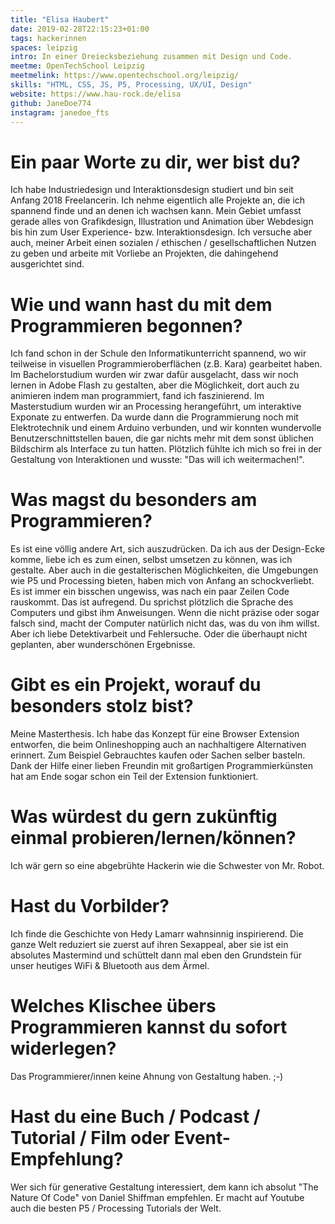 ```yaml
---
title: "Elisa Haubert"
date: 2019-02-28T22:15:23+01:00
tags: hackerinnen
spaces: leipzig
intro: In einer Dreiecksbeziehung zusammen mit Design und Code.
meetme: OpenTechSchool Leipzig
meetmelink: https://www.opentechschool.org/leipzig/
skills: "HTML, CSS, JS, P5, Processing, UX/UI, Design"
website: https://www.hau-rock.de/elisa
github: JaneDoe774
instagram: janedoe_fts
---
```


# Ein paar Worte zu dir, wer bist du?

Ich habe Industriedesign und Interaktionsdesign studiert und bin seit Anfang 2018 Freelancerin. Ich nehme eigentlich alle Projekte an, die ich spannend finde und an denen ich wachsen kann. Mein Gebiet umfasst gerade alles von Grafikdesign, Illustration und Animation über Webdesign bis hin zum User Experience- bzw. Interaktionsdesign. Ich versuche aber auch, meiner Arbeit einen sozialen / ethischen / gesellschaftlichen Nutzen zu geben und arbeite mit Vorliebe an Projekten, die dahingehend ausgerichtet sind.

# Wie und wann hast du mit dem Programmieren begonnen?

Ich fand schon in der Schule den Informatikunterricht spannend, wo wir teilweise in visuellen Programmieroberflächen (z.B. Kara) gearbeitet haben. Im Bachelorstudium wurden wir zwar dafür ausgelacht, dass wir noch lernen in Adobe Flash zu gestalten, aber die Möglichkeit, dort auch zu animieren indem man programmiert, fand ich faszinierend. Im Masterstudium wurden wir an Processing herangeführt, um interaktive Exponate zu entwerfen. Da wurde dann die Programmierung noch mit Elektrotechnik und einem Arduino verbunden, und wir konnten wundervolle Benutzerschnittstellen bauen, die gar nichts mehr mit dem sonst üblichen Bildschirm als Interface zu tun hatten. Plötzlich fühlte ich mich so frei in der Gestaltung von Interaktionen und wusste: "Das will ich weitermachen!".

# Was magst du besonders am Programmieren?

Es ist eine völlig andere Art, sich auszudrücken. Da ich aus der Design-Ecke komme, liebe ich es zum einen, selbst umsetzen zu können, was ich gestalte. Aber auch in die gestalterischen Möglichkeiten, die Umgebungen wie P5 und Processing bieten, haben mich von Anfang an schockverliebt. Es ist immer ein bisschen ungewiss, was nach ein paar Zeilen Code rauskommt. Das ist aufregend. Du sprichst plötzlich die Sprache des Computers und gibst ihm Anweisungen. Wenn die nicht präzise oder sogar falsch sind, macht der Computer natürlich nicht das, was du von ihm willst. Aber ich liebe Detektivarbeit und Fehlersuche. Oder die überhaupt nicht geplanten, aber wunderschönen Ergebnisse.

# Gibt es ein Projekt, worauf du besonders stolz bist?

Meine Masterthesis. Ich habe das Konzept für eine Browser Extension entworfen, die beim Onlineshopping auch an nachhaltigere Alternativen erinnert. Zum Beispiel Gebrauchtes kaufen oder Sachen selber basteln. Dank der Hilfe einer lieben Freundin mit großartigen Programmierkünsten hat am Ende sogar schon ein Teil der Extension funktioniert.

# Was würdest du gern zukünftig einmal probieren/lernen/können?

Ich wär gern so eine abgebrühte Hackerin wie die Schwester von Mr. Robot.

# Hast du Vorbilder?

Ich finde die Geschichte von Hedy Lamarr wahnsinnig inspirierend. Die ganze Welt reduziert sie zuerst auf ihren Sexappeal, aber sie ist ein absolutes Mastermind und schüttelt dann mal eben den Grundstein für unser heutiges WiFi & Bluetooth aus dem Ärmel.

# Welches Klischee übers Programmieren kannst du sofort widerlegen?

Das Programmierer/innen keine Ahnung von Gestaltung haben. ;-)

# Hast du eine Buch / Podcast / Tutorial / Film oder Event-Empfehlung?

Wer sich für generative Gestaltung interessiert, dem kann ich absolut "The Nature Of Code" von Daniel Shiffman empfehlen. Er macht auf Youtube auch die besten P5 / Processing Tutorials der Welt.
